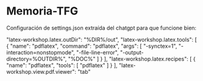 # Memoria-TFG

Configuración de settings.json extraída del chatgpt para que funcione bien:

"latex-workshop.latex.outDir": "%DIR%/out",
"latex-workshop.latex.tools": [
    {
        "name": "pdflatex",
        "command": "pdflatex",
        "args": [
            "-synctex=1",
            "-interaction=nonstopmode",
            "-file-line-error",
            "-output-directory=%OUTDIR%",
            "%DOC%"
        ]
    }
],
"latex-workshop.latex.recipes": [
    {
        "name": "pdflatex",
        "tools": [
            "pdflatex"
        ]
    }
],
"latex-workshop.view.pdf.viewer": "tab"